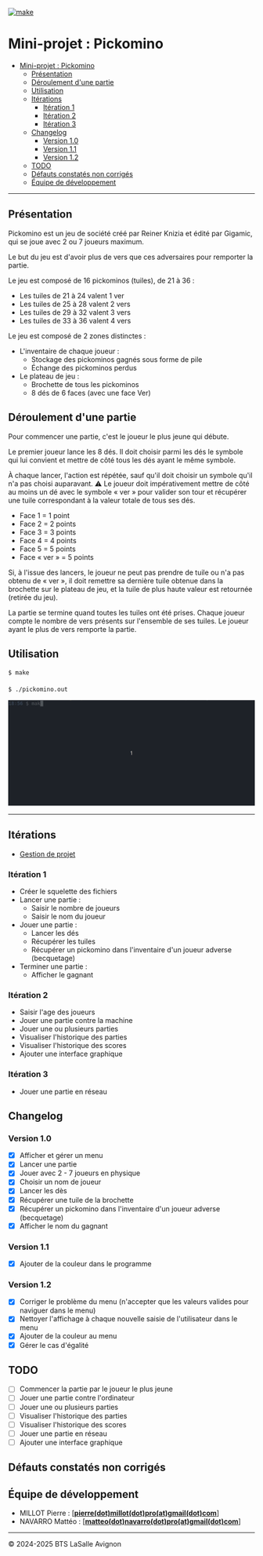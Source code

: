 [![make](https://github.com/bts-lasalle-avignon-projets/MP25-T1-PICKOMINO/actions/workflows/c-cpp.yml/badge.svg)](https://github.com/bts-lasalle-avignon-projets/MP25-T1-PICKOMINO/actions/workflows/c-cpp.yml)

# Mini-projet : Pickomino
- [Mini-projet : Pickomino](#mini-projet--pickomino)
  - [Présentation](#présentation)
  - [Déroulement d'une partie](#déroulement-dune-partie)
  - [Utilisation](#utilisation)
  - [Itérations](#itérations)
    - [Itération 1](#itération-1)
    - [Itération 2](#itération-2)
    - [Itération 3](#itération-3)
  - [Changelog](#changelog)
    - [Version 1.0](#version-10)
    - [Version 1.1](#version-11)
    - [Version 1.2](#version-12)
  - [TODO](#todo)
  - [Défauts constatés non corrigés](#défauts-constatés-non-corrigés)
  - [Équipe de développement](#équipe-de-développement)

---

## Présentation

Pickomino est un jeu de société créé par Reiner Knizia et édité par Gigamic, qui se joue avec 2 ou 7 joueurs maximum.

Le but du jeu est d'avoir plus de vers que ces adversaires pour remporter la partie.

Le jeu est composé de 16 pickominos (tuiles), de 21 à 36 :

- Les tuiles de 21 à 24 valent 1 ver
- Les tuiles de 25 à 28 valent 2 vers
- Les tuiles de 29 à 32 valent 3 vers
- Les tuiles de 33 à 36 valent 4 vers

Le jeu est composé de 2 zones distinctes :

- L'inventaire de chaque joueur :
  - Stockage des pickominos gagnés sous forme de pile
  - Échange des pickominos perdus
- Le plateau de jeu :
  - Brochette de tous les pickominos
  - 8 dés de 6 faces (avec une face Ver)

## Déroulement d'une partie

Pour commencer une partie, c'est le joueur le plus jeune qui débute.

Le premier joueur lance les 8 dés. Il doit choisir parmi les dés le symbole qui lui convient et mettre de côté tous les dés ayant le même symbole.

À chaque lancer, l'action est répétée, sauf qu'il doit choisir un symbole qu'il n'a pas choisi auparavant. :warning: Le joueur doit impérativement mettre de côté au moins un dé avec le symbole « ver » pour valider son tour et récupérer une tuile correspondant à la valeur totale de tous ses dés.

- Face 1 = 1 point
- Face 2 = 2 points
- Face 3 = 3 points
- Face 4 = 4 points
- Face 5 = 5 points
- Face « ver » = 5 points

Si, à l'issue des lancers, le joueur ne peut pas prendre de tuile ou n'a pas obtenu de « ver », il doit remettre sa dernière tuile obtenue dans la brochette sur le plateau de jeu, et la tuile de plus haute valeur est retournée (retirée du jeu).

La partie se termine quand toutes les tuiles ont été prises. Chaque joueur compte le nombre de vers présents sur l'ensemble de ses tuiles. Le joueur ayant le plus de vers remporte la partie.

## Utilisation

```bash
$ make

$ ./pickomino.out
```

![](./images/pickomino.gif)

---

## Itérations

- [Gestion de projet](https://github.com/orgs/bts-lasalle-avignon-projets/projects/9)

### Itération 1

- Créer le squelette des fichiers
- Lancer une partie :
  - Saisir le nombre de joueurs
  - Saisir le nom du joueur
- Jouer une partie :
  - Lancer les dés
  - Récupérer les tuiles
  - Récupérer un pickomino dans l'inventaire d'un joueur adverse (becquetage)
- Terminer une partie :
  - Afficher le gagnant

### Itération 2

- Saisir l'age des joueurs
- Jouer une partie contre la machine
- Jouer une ou plusieurs parties
- Visualiser l'historique des parties
- Visualiser l'historique des scores
- Ajouter une interface graphique

### Itération 3

- Jouer une partie en réseau

## Changelog

### Version 1.0

- [x] Afficher et gérer un menu
- [x] Lancer une partie
- [x] Jouer avec 2 - 7 joueurs en physique
- [x] Choisir un nom de joueur
- [x] Lancer les dès
- [x] Récupérer une tuile de la brochette
- [x] Récupérer un pickomino dans l'inventaire d'un joueur adverse (becquetage)
- [x] Afficher le nom du gagnant

### Version 1.1

- [x] Ajouter de la couleur dans le programme

### Version 1.2

- [x] Corriger le problème du menu (n'accepter que les valeurs valides pour naviguer dans le menu)
- [x] Nettoyer l'affichage à chaque nouvelle saisie de l'utilisateur dans le menu
- [x] Ajouter de la couleur au menu
- [x] Gérer le cas d'égalité

## TODO

- [ ] Commencer la partie par le joueur le plus jeune
- [ ] Jouer une partie contre l'ordinateur
- [ ] Jouer une ou plusieurs parties
- [ ] Visualiser l'historique des parties
- [ ] Visualiser l'historique des scores
- [ ] Jouer une partie en réseau
- [ ] Ajouter une interface graphique

## Défauts constatés non corrigés


## Équipe de développement

- MILLOT Pierre : [**[pierre(dot)millot(dot)pro(at)gmail(dot)com](mailto:pierre.millot.pro@gmail.com)**]
- NAVARRO Mattéo : [**[matteo(dot)navarro(dot)pro(at)gmail(dot)com](mailto:matteo.navarro.pro@gmail.com)**]

---
&copy; 2024-2025 BTS LaSalle Avignon
